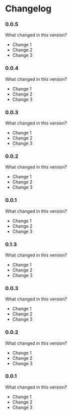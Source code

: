 # Changelog

### 0.0.5

What changed in this version?

* Change 1
* Change 2
* Change 3

### 0.0.4

What changed in this version?

* Change 1
* Change 2
* Change 3

### 0.0.3

What changed in this version?

* Change 1
* Change 2
* Change 3

### 0.0.2

What changed in this version?

* Change 1
* Change 2
* Change 3

### 0.0.1

What changed in this version?

* Change 1
* Change 2
* Change 3

### 0.1.3

What changed in this version?

* Change 1
* Change 2
* Change 3

### 0.0.3

What changed in this version?

* Change 1
* Change 2
* Change 3

### 0.0.2

What changed in this version?

* Change 1
* Change 2
* Change 3

### 0.0.1

What changed in this version?

* Change 1
* Change 2
* Change 3
